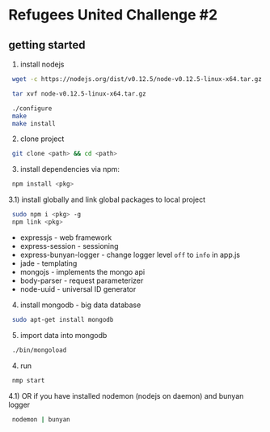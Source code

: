 Refugees United Challenge #2
=============================

## getting started

1) install nodejs 

```sh
 wget -c https://nodejs.org/dist/v0.12.5/node-v0.12.5-linux-x64.tar.gz

 tar xvf node-v0.12.5-linux-x64.tar.gz

 ./configure
 make
 make install
```

2) clone project

```sh	
 git clone <path> && cd <path>
```

3) install dependencies via npm:

```sh	
 npm install <pkg>
```

3.1) install globally and link global packages to local project

```sh	
 sudo npm i <pkg> -g
 npm link <pkg>
```	

* expressjs - web framework
* express-session - sessioning
* express-bunyan-logger - change logger level `off` to `info` in app.js
* jade - templating
* mongojs - implements the mongo api
* body-parser - request parameterizer
* node-uuid - universal ID generator
	
4) install mongodb - big data database

```sh
 sudo apt-get install mongodb
```

5) import data into mongodb

```sh
 ./bin/mongoload
```

4) run

```sh
 nmp start
```

4.1) OR if you have installed nodemon (nodejs on daemon) and bunyan logger

```sh
 nodemon | bunyan
```